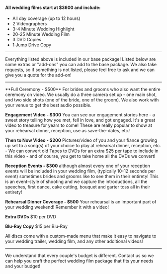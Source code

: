 #### All wedding films start at $3600 and include:
* All day coverage (up to 12 hours)
* 2 Videographers
* 3-4 Minute Wedding Highlight
* 20-25 Minute Wedding Film
* 3 DVD Copies
* 1 Jump Drive Copy

<hr />

Everything listed above is included in our base package! Listed below are some extras or "add-ons" you can add to the base package. We also take requests, so if something is not listed, please feel free to ask and we can give you a quote for the add-on!

<hr />
**Full Ceremony - $500** For brides and grooms who also want the entire ceremony on video.  We usually do a three camera set up - one main shot, and two side shots (one of the bride, one of the groom). We also work with your venue to get the best audio possible.

**Engagement Video - $300** You can see our engagement stories here - a sweet story telling how you met, fell in love, and got engaged. It's a great video to treasure for years to come! These are really popular to show at your rehearsal dinner, reception, use as save-the-dates, etc.! 

**Then to Now Video - $200** Pictures/video of you and your fiance growing up set to a song(s) of your choice to play at rehearsal dinner, reception, etc. - We can convert old Tapes to DVDs for an extra $25 per tape to include in this video - and of course, you get to take home all the DVDs we convert!

**Reception Events - $300** although almost every one of your reception events will be included in your wedding film, (typically 10-12 seconds per event) sometimes brides and grooms like to see them in their entirety! This is an event-style of shooting and we capture the introductions, all the speeches, first dance, cake cutting, bouquet and garter toss all in their entirety!

**Rehearsal Dinner Coverage - $500** Your rehearsal is an important part of your wedding weekend! Remember it with a video!

**Extra DVDs** $10 per DVD

**Blu-Ray Copy** $15 per Blu-Ray

All discs come with a custom-made menu that make it easy to navigate to your wedding trailer, wedding film, and any other additional videos!
<hr /> 
We understand that every couple's budget is different. Contact us so we can help you craft the perfect wedding film package that fits your needs and your budget!

<br />

